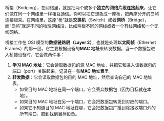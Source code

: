 桥接（Bridging），在网络里，就是把两个或多个**独立的网络片段连接起来**，让它们像在同一个网络里一样相互通信。你可以把它想象成一座桥，把两座分开的岛屿连接起来。在网络里，这座“桥”就是**交换机**（Switch）或者**网桥**（Bridge），而“岛屿”就是不同的物理网络段，比如两根不同的网线或者一个有线网络和一个无线网络。

桥接工作在 OSI 模型的**数据链路层（Layer 2）**，也就是处理**以太网帧**（Ethernet Frames）的那一层。它主要根据设备的**MAC 地址**来转发数据。当一个数据包进入桥接设备时，它会做两件事：

1. **学习 MAC 地址**：它会读取数据包的源 MAC 地址，并把它和进入该数据包的端口（port）关联起来，记录在一张**MAC 地址表**里。
2. **转发数据**：它会读取数据包的目的 MAC 地址，然后查询自己的 MAC 地址表。
    - 如果目的 MAC 地址在同一个端口，它会丢弃数据包（因为目标就在本地）。
    - 如果目的 MAC 地址在另一个端口，它会把数据包转发到对应的端口。
    - 如果它不知道目的 MAC 地址在哪，它会把数据包广播到除接收端口外的所有端口，直到找到目标设备。
